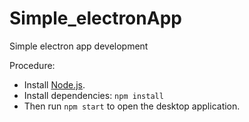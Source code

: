 # Simple_electronApp

Simple electron app development 

Procedure:

* Install [Node.js](https://nodejs.org/).
* Install dependencies: `npm install`
* Then run `npm start` to open the desktop application.
